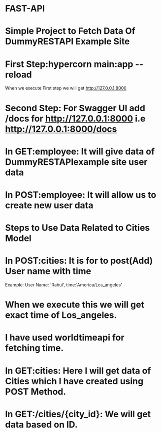 # FAST-API
# Simple Project to Fetch Data Of DummyRESTAPI Example Site


# First Step:hypercorn main:app --reload
When we execute First step we will get http://127.0.0.1:8000
# Second Step: For Swagger UI  add /docs for  http://127.0.0.1:8000 i.e  http://127.0.0.1:8000/docs



# In GET:employee: It will give data of DummyRESTAPIexample site user data
# In POST:employee: It will allow us to create new user data


# Steps to Use Data Related to Cities Model
# In POST:cities: It is for to post(Add) User name with time
Example: User Name: 'Rahul', time:'America/Los_angeles'
# When we execute this we will get exact time of Los_angeles.
# I have used worldtimeapi for fetching time.

# In GET:cities: Here I will get data of Cities which I have created using POST Method.
# In GET:/cities/{city_id}: We will get data based on ID.
